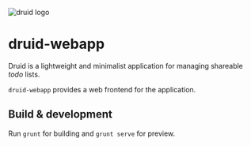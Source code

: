 
![druid logo](http://stray-sheep.com/druid-logo.svg)

# druid-webapp

Druid is a lightweight and minimalist application for managing
shareable *todo* lists.

`druid-webapp` provides a web frontend for the application.

## Build & development

Run `grunt` for building and `grunt serve` for preview.

